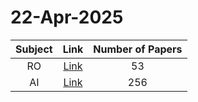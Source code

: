 # 22-Apr-2025

| Subject | Link | Number of Papers |
|:-----:|:----:|:----------------:|
| RO | [Link](https://github.com/KJaebye/EmbodiedAI-Robotics-arXiv-Daily-Reporter/tree/main/22-Apr-2025/RO) | 53 |
| AI | [Link](https://github.com/KJaebye/EmbodiedAI-Robotics-arXiv-Daily-Reporter/tree/main/22-Apr-2025/AI) | 256 |

